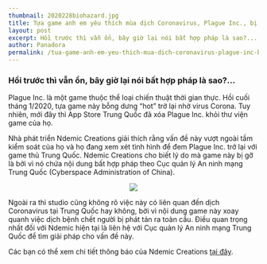 ```yaml
---
thumbnail: 2020228biohazard.jpg
title: Tựa game anh em yêu thích mùa dịch Coronavirus, Plague Inc., bị Trung Quốc tố là bất hợp pháp
layout: post
excerpt: Hồi trước thì vẫn ổn, bây giờ lại nói bất hợp pháp là sao?...
author: Panadora
permalink: /tua-game-anh-em-yeu-thich-mua-dich-coronavirus-plague-inc-bi-trung-quoc-to-la-bat-hop-phap
---
```


### Hồi trước thì vẫn ổn, bây giờ lại nói bất hợp pháp là sao?...

Plague Inc. là một game thuộc thể loại chiến thuật thời gian thực. Hồi cuối tháng 1/2020, tựa game này bỗng dưng “hot” trở lại nhờ virus Corona. Tuy nhiên, mới đây thì App Store Trung Quốc đã xóa Plague Inc. khỏi thư viện game của họ.

Nhà phát triển Ndemic Creations giải thích rằng vấn đề này vượt ngoài tầm kiểm soát của họ và họ đang xem xét tình hình để đem Plague Inc. trở lại với game thủ Trung Quốc. Ndemic Creations cho biết lý do mà game này bị gỡ là bởi vì nó chứa nội dung bất hợp pháp theo Cục quản lý An ninh mạng Trung Quốc (Cyberspace Administration of China).

<center><img class="img-thumbnail image-post" src="https://news.gearvn.com/wp-content/uploads/2020/02/5867854678-938x1024.jpg"></center>

Ngoài ra thì studio cũng không rõ việc này có liên quan đến dịch Coronavirus tại Trung Quốc hay không, bởi vì nội dung game này xoay quanh việc dịch bệnh chết người bị phát tán ra toàn cầu. Điều quan trọng nhất đối với Ndemic hiện tại là liên hệ với Cục quản lý An ninh mạng Trung Quốc để tìm giải pháp cho vấn đề này.

Các bạn có thể xem chi tiết thông báo của Ndemic Creations <a href="https://www.ndemiccreations.com/en/news/173-statement-on-the-removal-of-plague-inc-from-the-china-app-store">tại đây</a>.
<br>
<br>
